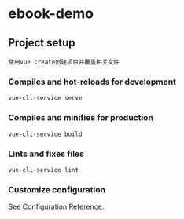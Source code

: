 # ebook-demo

## Project setup
```
使用vue create创建项目并覆盖相关文件
```

### Compiles and hot-reloads for development
```
vue-cli-service serve
```

### Compiles and minifies for production
```
vue-cli-service build
```

### Lints and fixes files
```
vue-cli-service lint
```

### Customize configuration
See [Configuration Reference](https://cli.vuejs.org/config/).
